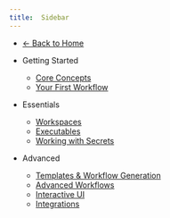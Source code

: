 ```yaml
---
title:  Sidebar
---
```


- [← Back to Home](../README.md "flow documentation")

- Getting Started
  - [Core Concepts](concepts.md "Understand workspaces, executables, and vaults")
  - [Your First Workflow](first-workflow.md "Build a complete automation from scratch")

- Essentials
  - [Workspaces](workspaces.md "Organize your automation across projects")
  - [Executables](executables.md "Complete reference for all executable types")
  - [Working with Secrets](secrets.md "Secure your workflows with encrypted vaults")

- Advanced
  - [Templates & Workflow Generation](templating.md "Generate workflows and project scaffolding")
  - [Advanced Workflows](advanced.md "Complex automation with conditionals and state")
  - [Interactive UI](interactive.md "Customize and use the terminal interface")
  - [Integrations](integrations.md "Run flow in CI/CD and containerized environments")